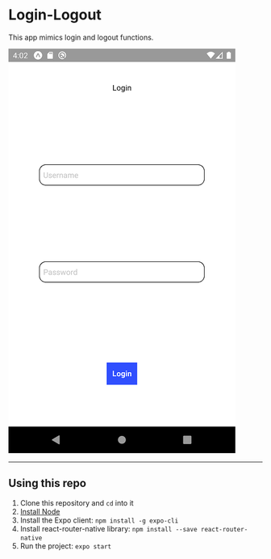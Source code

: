 # Login-Logout

This app mimics login and logout functions.

![Login screen](https://github.com/jclement92/Login-Logout/blob/master/Photos/login.png)

---

## Using this repo
1. Clone this repository and `cd` into it
2. [Install Node](https://nodejs.org/)
3. Install the Expo client: `npm install -g expo-cli`
4. Install react-router-native library: `npm install --save react-router-native`
5. Run the project: `expo start`
